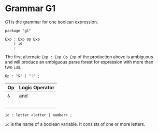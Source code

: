 # Grammar G1

G1 is the grammar for one boolean expression.

```
package "g1"

Exp : Exp Op Exp
    | id
    ;
```

The first alternate `Exp : Exp Op Exp` of the production above is ambiguous and
will produce an ambiguous parse forest for expression with more than two `id`s.

```
Op : "&" | "|" ;
```

Op | Logic Operator
|---|---|
`&` | and
`|` | or

```
id : letter <letter | number> ;
```

`id` is the name of a boolean variable. It consists of one or more letters.